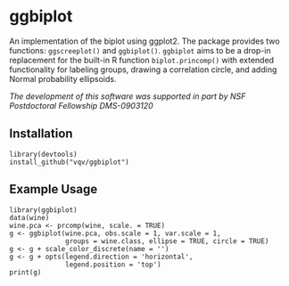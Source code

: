ggbiplot
========

An implementation of the biplot using ggplot2.  The package provides two functions: `ggscreeplot()` and `ggbiplot()`.
`ggbiplot` aims to be a drop-in replacement for the built-in R function `biplot.princomp()` with extended functionality 
for labeling groups, drawing a correlation circle, and adding Normal probability ellipsoids.

*The development of this software was supported in part by NSF Postdoctoral Fellowship DMS-0903120*

Installation
------------

    library(devtools)
    install_github("vqv/ggbiplot")

Example Usage
-------------

    library(ggbiplot)
    data(wine)
    wine.pca <- prcomp(wine, scale. = TRUE)
    g <- ggbiplot(wine.pca, obs.scale = 1, var.scale = 1, 
                  groups = wine.class, ellipse = TRUE, circle = TRUE)
    g <- g + scale_color_discrete(name = '')
    g <- g + opts(legend.direction = 'horizontal', 
                  legend.position = 'top')
    print(g)
